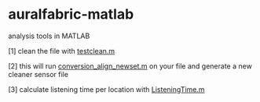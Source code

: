 # auralfabric-matlab
analysis tools in MATLAB

[1] clean the file with [testclean.m](https://github.com/amilo/auralfabric-matlab/blob/master/testclean.m)

[2] this will run [conversion_align_newset.m](https://github.com/amilo/auralfabric-matlab/blob/master/conversion_align_newset.m) on your file and generate a new cleaner sensor file

[3] calculate listening time per location with [ListeningTime.m](https://github.com/amilo/auralfabric-matlab/blob/master/ListeningTime.m)

